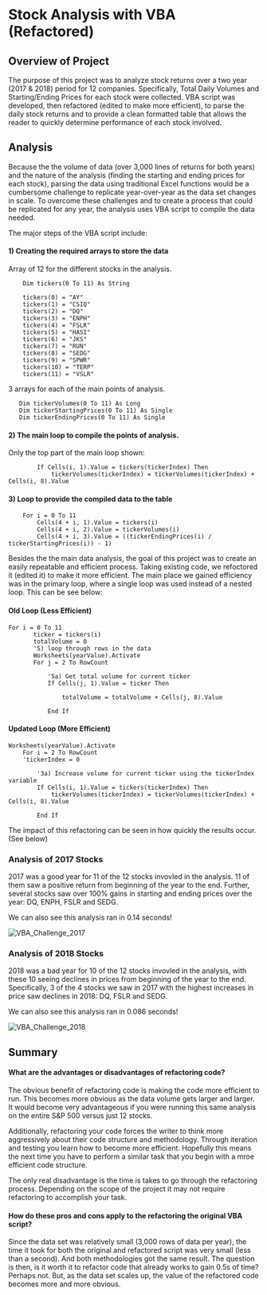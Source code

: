 # Stock Analysis with VBA (Refactored)

## Overview of Project
The purpose of this project was to analyze stock returns over a two year (2017 & 2018) period for 12 companies. Specifically, Total Daily Volumes and Starting/Ending Prices for each stock were collected. VBA script was developed, then refactored (edited to make more efficient), to parse the daily stock returns and to provide a clean formatted table that allows the reader to quickly determine performance of each stock involved.

## Analysis
Because the the volume of data (over 3,000 lines of returns for both years) and the nature of the analysis (finding the starting and ending prices for each stock), parsing the data using traditional Excel functions would be a cumbersome challenge to replicate year-over-year as the data set changes in scale. To overcome these challenges and to create a process that could be replicated for any year, the analysis uses VBA script to compile the data needed.

The major steps of the VBA script include:

#### 1) Creating the required arrays to store the data

Array of 12 for the different stocks in the analysis.
```    
    Dim tickers(0 To 11) As String
    
    tickers(0) = "AY"
    tickers(1) = "CSIQ"
    tickers(2) = "DQ"
    tickers(3) = "ENPH"
    tickers(4) = "FSLR"
    tickers(5) = "HASI"
    tickers(6) = "JKS"
    tickers(7) = "RUN"
    tickers(8) = "SEDG"
    tickers(9) = "SPWR"
    tickers(10) = "TERP"
    tickers(11) = "VSLR"
```
3 arrays for each of the main points of analysis. 
 ```
    Dim tickerVolumes(0 To 11) As Long
    Dim tickerStartingPrices(0 To 11) As Single
    Dim tickerEndingPrices(0 To 11) As Single
```

#### 2) The main loop to compile the points of analysis.

Only the top part of the main loop shown:
```
        If Cells(i, 1).Value = tickers(tickerIndex) Then
            tickerVolumes(tickerIndex) = tickerVolumes(tickerIndex) + Cells(i, 8).Value
```

#### 3) Loop to provide the compiled data to the table
```
    For i = 0 To 11
        Cells(4 + i, 1).Value = tickers(i)
        Cells(4 + i, 2).Value = tickerVolumes(i)
        Cells(4 + i, 3).Value = ((tickerEndingPrices(i) / tickerStartingPrices(i)) - 1)
```

Besides the the main data analysis, the goal of this project was to create an easily repeatable and efficient process. Taking existing code, we refoctored it (edited it) to make it more efficient. The main place we gained efficiency was in the primary loop, where a single loop was used instead of a nested loop. This can be see below:

#### Old Loop (Less Efficient)
```
For i = 0 To 11
       ticker = tickers(i)
       totalVolume = 0
       '5) loop through rows in the data
       Worksheets(yearValue).Activate
       For j = 2 To RowCount
       
           '5a) Get total volume for current ticker
           If Cells(j, 1).Value = ticker Then

               totalVolume = totalVolume + Cells(j, 8).Value

           End If
```
#### Updated Loop (More Efficient)
```
Worksheets(yearValue).Activate
    For i = 2 To RowCount
    'tickerIndex = 0
    
        '3a) Increase volume for current ticker using the tickerIndex variable
        If Cells(i, 1).Value = tickers(tickerIndex) Then
            tickerVolumes(tickerIndex) = tickerVolumes(tickerIndex) + Cells(i, 8).Value
    
        End If
```

The impact of this refactoring can be seen in how quickly the results occur. (See below)

### Analysis of 2017 Stocks
2017 was a good year for 11 of the 12 stocks invovled in the analysis. 11 of them saw a positive return from beginning of the year to the end. Further, several stocks saw over 100% gains in starting and ending prices over the year: DQ, ENPH, FSLR and SEDG.

We can also see this analysis ran in 0.14 seconds!

![VBA_Challenge_2017](https://user-images.githubusercontent.com/89284280/131058068-2754ff32-6332-40a2-8947-45a11e0272d7.PNG)

### Analysis of 2018 Stocks
2018 was a bad year for 10 of the 12 stocks invovled in the analysis, with these 10 seeing declines in prices from beginning of the year to the end. Specifically, 3 of the 4 stocks we saw in 2017 with the highest increases in price saw declines in 2018: DQ, FSLR and SEDG.

We can also see this analysis ran in 0.086 seconds!

![VBA_Challenge_2018](https://user-images.githubusercontent.com/89284280/131058134-58d3f998-6cd8-4860-8d5d-672809f5d488.PNG)


## Summary

#### What are the advantages or disadvantages of refactoring code?
The obvious benefit of refactoring code is making the code more efficient to run. This becomes more obvious as the data volume gets larger and larger. It would become very advantageous if you were running this same analysis on the entire S&P 500 versus just 12 stocks.

Additionally, refactoring your code forces the writer to think more aggressively about their code structure and methodology. Through iteration and testing you learn how to become more efficient. Hopefully this means the next time you have to perform a similar task that you begin with a mroe efficient code structure.

The only real disadvantage is the time is takes to go through the refactoring process. Depending on the scope of the project it may not require refactoring to accomplish your task.

#### How do these pros and cons apply to the refactoring the original VBA script?
Since the data set was relatively small (3,000 rows of data per year), the time it took for both the original and refactored script was very small (less than a second). And both methodologies got the same result. The question is then, is it worth it to refactor code that already works to gain 0.5s of time? Perhaps not. But, as the data set scales up, the value of the refactored code becomes more and more obvious.
